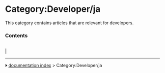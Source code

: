 # Category:Developer/ja
This category contains articles that are relevant for developers.

### Contents

|     |     |     |
| --- | --- | --- |
|



---
⏵ [documentation index](../README.md) > Category:Developer/ja
